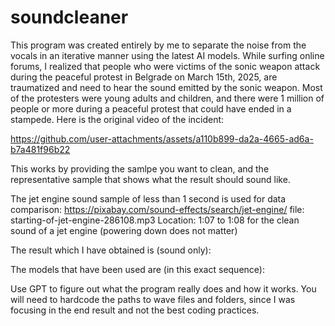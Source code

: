 # soundcleaner
This program was created entirely by me to separate the noise from the vocals in an iterative manner using the latest AI models.
While surfing online forums, I realized that people who were victims of the sonic weapon attack during the peaceful protest in Belgrade on March 15th, 2025, are traumatized and need to hear the sound emitted by the sonic weapon. Most of the protesters were young adults and children, and there were 1 million of people or more during a peaceful protest that could have ended in a stampede. Here is the original video of the incident:


https://github.com/user-attachments/assets/a110b899-da2a-4665-ad6a-b7a481f96b22



This works by providing the samlpe you want to clean, and the representative sample that shows what the result should sound like.

The jet engine sound sample of less than 1 second is used for data comparison:
https://pixabay.com/sound-effects/search/jet-engine/
file: starting-of-jet-engine-286108.mp3
Location: 1:07 to 1:08 for the clean sound of a jet engine (powering down does not matter)


The result which I have obtained is (sound only):


The models that have been used are (in this exact sequence):


Use GPT to figure out what the program really does and how it works.  You will need to hardcode the paths to wave files and folders, since I was focusing in the end result and not the best coding practices.

